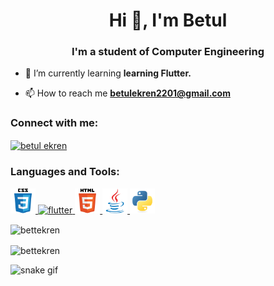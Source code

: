 <h1 align="center">Hi 👋, I'm Betul</h1>
<h3 align="center">I'm a student of Computer Engineering</h3>

- 🌱 I’m currently learning **learning Flutter.**

- 📫 How to reach me **betulekren2201@gmail.com**

<h3 align="left">Connect with me:</h3>
<p align="left">
<a href="https://linkedin.com/in/betul ekren" target="blank"><img align="center" src="https://raw.githubusercontent.com/rahuldkjain/github-profile-readme-generator/master/src/images/icons/Social/linked-in-alt.svg" alt="betul ekren" height="30" width="40" /></a>
</p>

<h3 align="left">Languages and Tools:</h3>
<p align="left"> <a href="https://www.w3schools.com/css/" target="_blank" rel="noreferrer"> <img src="https://raw.githubusercontent.com/devicons/devicon/master/icons/css3/css3-original-wordmark.svg" alt="css3" width="40" height="40"/> </a> <a href="https://flutter.dev" target="_blank" rel="noreferrer"> <img src="https://www.vectorlogo.zone/logos/flutterio/flutterio-icon.svg" alt="flutter" width="40" height="40"/> </a> <a href="https://www.w3.org/html/" target="_blank" rel="noreferrer"> <img src="https://raw.githubusercontent.com/devicons/devicon/master/icons/html5/html5-original-wordmark.svg" alt="html5" width="40" height="40"/> </a> <a href="https://www.java.com" target="_blank" rel="noreferrer"> <img src="https://raw.githubusercontent.com/devicons/devicon/master/icons/java/java-original.svg" alt="java" width="40" height="40"/> </a> <a href="https://www.python.org" target="_blank" rel="noreferrer"> <img src="https://raw.githubusercontent.com/devicons/devicon/master/icons/python/python-original.svg" alt="python" width="40" height="40"/> </a> </p>

<p><img align="center" src="https://github-readme-stats.vercel.app/api/top-langs?username=bettekren&show_icons=true&locale=en&layout=compact" alt="bettekren" /></p>

<p><img align="center" src="https://github-readme-streak-stats.herokuapp.com/?user=bettekren&" alt="bettekren" /></p>


![snake gif](https://github.com/YOUR_USERNAME/YOUR_USERNAME/blob/output/github-contribution-grid-snake.gif)
